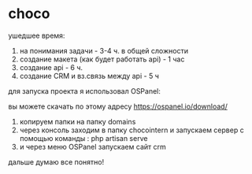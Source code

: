 # choco

ушедшее время:
1) на понимания задачи - 3-4 ч. в общей сложности
2) создание макета (как будет работать api) - 1 час
3) создание api - 6 ч.
4) создание CRM и вз.связь между api - 5 ч

для запуска проекта я использовал OSPanel:

вы можете скачать по этому адресу https://ospanel.io/download/

1) копируем папки на папку domains
2) через консоль заходим в папку chocointern и запускаем сервер с помощью команды :
php artisan serve
3) и через меню OSPanel запускаем сайт crm

дальше думаю все понятно!
